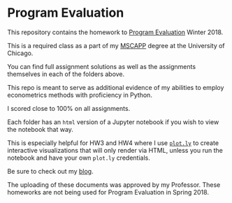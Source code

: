 # Program Evaluation

This repository contains the homework to [Program Evaluation](https://harris.uchicago.edu/academics/programs-degrees/courses/program-evaluation) Winter 2018.

This is a required class as a part of my [MSCAPP](https://capp.uchicago.edu/) degree at the University of Chicago.

You can find full assignment solutions as well as the assignments themselves in each of the folders above.

This repo is meant to serve as additional evidence of my abilities to employ econometrics methods with proficiency in Python.

I scored close to 100% on all assignments.

Each folder has an `html` version of a Jupyter notebook if you wish to view the notebook that way.

This is especially helpful for HW3 and HW4 where I use [`plot.ly`](https://plot.ly/) to create interactive visualizations that will only render via HTML, unless you run the notebook and have your own `plot.ly` credentials.

Be sure to check out my [blog](https://www.ibrahimgabr.com/blog/).

The uploading of these documents was approved by my Professor. These homeworks are not being used for Program Evaluation in Spring 2018.
